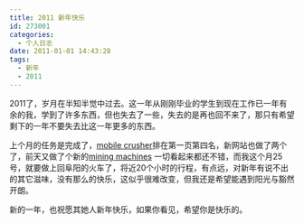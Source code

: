 ```yaml
---
title: 2011 新年快乐
id: 273001
categories:
  - 个人日志
date: 2011-01-01 14:43:28
tags: 
  - 新年
  - 2011
---
```


2011了，岁月在半知半觉中过去。这一年从刚刚毕业的学生到现在工作已一年有余的我，学到了许多东西，但也失去了一些，失去的是再也回不来了，那只有希望剩下的一年不要失去比这一年更多的东西。

上个月的任务是完成了，[mobile crusher](http://www.rockscrusher.com/product/mobile_crusher/portable_mobile_crusher.html)排在第一页第四名，新网站也做了两个了，前天又做了个新的[mining machines](http://www.miningmachines.net) 一切看起来都还不错，而我这个月25号，就要做上回阜阳的火车了，将近20个小时的行程，有点远，对新年有说不出的其它滋味，没有那么的快乐，这似乎很难改变，但我还是希望能遇到阳光与豁然开朗。

新的一年，也祝愿其她人新年快乐，如果你看见，希望你是快乐的。